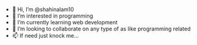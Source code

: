 - 👋 Hi, I’m @shahinalam10
- 👀 I’m interested in programming
- 🌱 I’m currently learning web development
- 💞️ I’m looking to collaborate on any type of as like programming related
- 📫 If need just knock me...

<!---
shahinalam10/shahinalam10 is a ✨ special ✨ repository because its `README.md` (this file) appears on your GitHub profile.
You can click the Preview link to take a look at your changes.
--->
